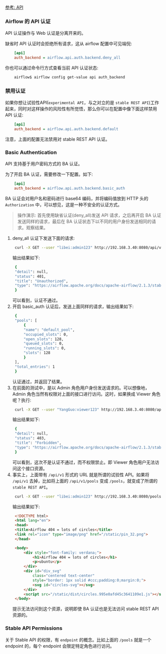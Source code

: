 
[参考: API](https://airflow.apache.org/docs/apache-airflow/2.0.2/security/api.html)

### Airflow 的 API 认证

API 认证操作与 Web 认证是分离开来的。

缺省时 API 认证时会拒绝所有请求，这从 airflow 配置中可见端倪:
```cfg
    [api]
    auth_backend = airflow.api.auth.backend.deny_all
```

你也可以通过命令行方式查看当前 API 认证状态:
```sh
    airflow$ airflow config get-value api auth_backend
```

### 禁用认证

如果你想让试验性API(`experimental API`，与之对立的是 `stable REST API`)工作起来，同时对这样操作的风险性有所觉悟，那么你可以在配置中像下面这样禁用 API 认证:
```cfg
    [api]
    auth_backend = airflow.api.auth.backend.default
```
注意，上面的配置无法禁用对 stable REST API 认证。


### Basic Authentication

API 支持基于用户密码方式的 BA 认证。

为了开启 BA 认证，需要修改一下配置。如下:
```cfg
    [api]
    auth_backend = airflow.api.auth.backend.basic_auth
```
BA 认证会对用户名和密码进行 base64 编码，并将编码值放到 HTTP 头的 `Authorization` 中，可以想见，这是一种不安全的认证方式。

> 操作演示: 首先使用缺省认证(deny_all)发送 API 请求，之后再开启 BA 认证发送同样的请求，最后在 BA 认证状态下以不同的用户身份发送相同的请求。观察结果。
1. deny_all 认证下发送下面的请求:
   ```sh
    curl -X GET --user "libei:admin123" http://192.168.3.40:8080/api/v1/pools
   ```
   输出结果如下:
   ```sh
    {
    "detail": null,
    "status": 401,
    "title": "Unauthorized",
    "type": "https://airflow.apache.org/docs/apache-airflow/2.1.3/stable-rest-api-ref.html#section/Errors/Unauthenticated"
    }
   ```
   可以看到，认证不通过。
2. 开启 basic_auth 认证后，发送上面同样的请求，输出结果如下:
   ```sh
    {
    "pools": [
        {
        "name": "default_pool",
        "occupied_slots": 0,
        "open_slots": 128,
        "queued_slots": 0,
        "running_slots": 0,
        "slots": 128
        }
    ],
    "total_entries": 1
    }
   ```
   认证通过，并返回了结果。
3. 在前面的测试中，是以 Admin 角色用户身份发送请求的。可以想像地，Admin 角色当然有权限对上面的接口进行访问。这时，如果换成 Viewer 角色呢？执行:
   ```sh
    curl -X GET --user "YangGuo:viewer123" http://192.168.3.40:8080/api/v1/pools
   ```
   输出结果如下:
   ```sh
    {                                                                                                                        
    "detail": null,                                                                                                        
    "status": 403,                                                                                                         
    "title": "Forbidden",                                                                                                  
    "type": "https://airflow.apache.org/docs/apache-airflow/2.1.3/stable-rest-api-ref.html#section/Errors/PermissionDenied"
    }                                                                                                                        
   ```
   可以看到，这次不是认证不通过，而不权限禁止。即 Viewer 角色用户无法访问这个接口资源。
4. 事实上，上面带有 `/api/v1` 形式的 URL 就是所谓的试验性 API。如果将 `/api/v1` 去掉，比如将上面的 `/api/v1/pools` 变成 `/pools`，就变成了所谓的 `stable REST API`。
   ```sh
    curl -X GET --user "libei:admin123" http://192.168.3.40:8080/pools
   ```
   输出结果如下:
   ```html
    <!DOCTYPE html>
    <html lang="en">
    <head>
    <title>Airflow 404 = lots of circles</title>
    <link rel="icon" type="image/png" href="/static/pin_32.png">
    </head>

    <body>
        <div style="font-family: verdana;">
            <h1>Airflow 404 = lots of circles</h1>
            <p>ubuntu</p>
        </div>
        <div id="div_svg"
            class="centered text-center"
            style="border: 1px solid #ccc;padding:0;margin:0;">
            <svg id="circles-svg"></svg>
        </div>
        <script src="/static/dist/circles.995e0afd45c3641109e1.js"></script>
    </body>
   ```
   提示无法访问到这个资源，说明即使 BA 认证也是无法访问 stable REST API 资源的。

### Stable API Permissions

关于 Stable API 的权限，有 `endpoint` 的概念。比如上面的 `/pools` 就是一个 endpoint 的，每个 endpoint 会限定特定角色进行访问。
